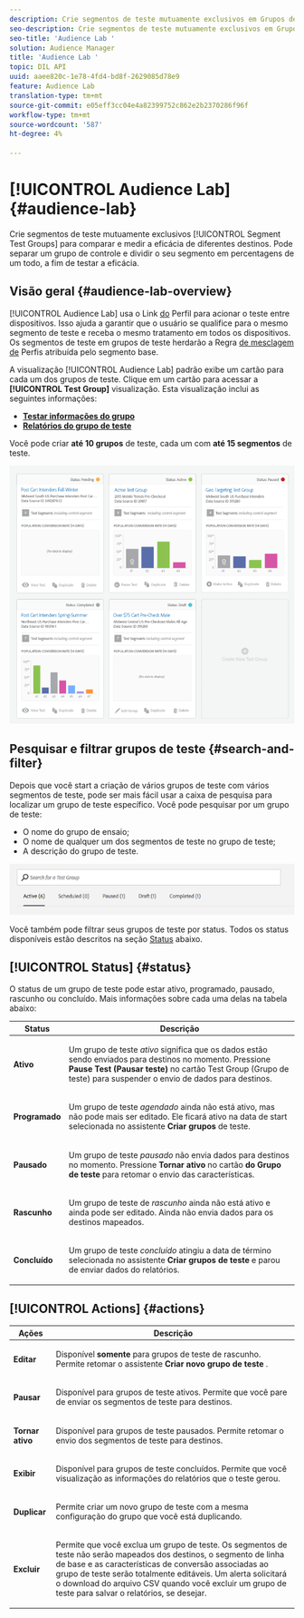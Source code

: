 ```yaml
---
description: Crie segmentos de teste mutuamente exclusivos em Grupos de teste de segmento para comparar e medir a eficácia de destinos diferentes. Pode separar um grupo de controle e dividir o seu segmento em percentagens de um todo, a fim de testar a eficácia.
seo-description: Crie segmentos de teste mutuamente exclusivos em Grupos de teste de segmento para comparar e medir a eficácia de destinos diferentes. Pode separar um grupo de controle e dividir o seu segmento em percentagens de um todo, a fim de testar a eficácia.
seo-title: 'Audience Lab '
solution: Audience Manager
title: 'Audience Lab '
topic: DIL API
uuid: aaee820c-1e78-4fd4-bd8f-2629085d78e9
feature: Audience Lab
translation-type: tm+mt
source-git-commit: e05eff3cc04e4a82399752c862e2b2370286f96f
workflow-type: tm+mt
source-wordcount: '587'
ht-degree: 4%

---
```



# [!UICONTROL Audience Lab] {#audience-lab}

Crie segmentos de teste mutuamente exclusivos [!UICONTROL Segment Test Groups] para comparar e medir a eficácia de diferentes destinos. Pode separar um grupo de controle e dividir o seu segmento em percentagens de um todo, a fim de testar a eficácia.

## Visão geral {#audience-lab-overview}

[!UICONTROL Audience Lab] usa o Link [do](../../features/profile-merge-rules/merge-rules-overview.md) Perfil para acionar o teste entre dispositivos. Isso ajuda a garantir que o usuário se qualifice para o mesmo segmento de teste e receba o mesmo tratamento em todos os dispositivos. Os segmentos de teste em grupos de teste herdarão a Regra [de mesclagem de](../../features/profile-merge-rules/merge-rules-dashboard.md) Perfis atribuída pelo segmento base.

A visualização [!UICONTROL Audience Lab] padrão exibe um cartão para cada um dos grupos de teste. Clique em um cartão para acessar a **[!UICONTROL Test Group]** visualização. Esta visualização inclui as seguintes informações:

* **[Testar informações do grupo](../../features/audience-lab/audience-lab-information-view.md)**
* **[Relatórios do grupo de teste](../../features/audience-lab/audience-lab-reporting-view.md)**

Você pode criar **até 10 grupos** de teste, cada um com **até 15 segmentos** de teste.

![](assets/test-groups-view.PNG)

## Pesquisar e filtrar grupos de teste {#search-and-filter}

Depois que você start a criação de vários grupos de teste com vários segmentos de teste, pode ser mais fácil usar a caixa de pesquisa para localizar um grupo de teste específico. Você pode pesquisar por um grupo de teste:

* O nome do grupo de ensaio;
* O nome de qualquer um dos segmentos de teste no grupo de teste;
* A descrição do grupo de teste.

![](assets/search_and_filter_audience_lab.png)

Você também pode filtrar seus grupos de teste por status. Todos os status disponíveis estão descritos na seção [Status](../../features/audience-lab/audience-lab.md#status) abaixo.

## [!UICONTROL Status] {#status}

O status de um grupo de teste pode estar ativo, programado, pausado, rascunho ou concluído. Mais informações sobre cada uma delas na tabela abaixo:

<table id="table_7A0388BA02E045AC971C06A22DAC2C63"> 
 <thead> 
  <tr> 
   <th colname="col1" class="entry"> Status </th> 
   <th colname="col2" class="entry"> Descrição </th> 
  </tr> 
 </thead>
 <tbody> 
  <tr> 
   <td colname="col1"> <p> <b><span class="uicontrol"> Ativo </span></b> </p> </td> 
   <td colname="col2"> <p>Um grupo de teste <i>ativo</i> significa que os dados estão sendo enviados para destinos no momento. Pressione <b><span class="uicontrol"> Pause Test (Pausar teste) </span></b> no cartão <b><span class="uicontrol"> </span></b> Test Group (Grupo de teste) para suspender o envio de dados para destinos. </p> </td> 
  </tr> 
  <tr> 
   <td colname="col1"> <p> <b><span class="uicontrol"> Programado </span></b> </p> </td> 
   <td colname="col2"> <p>Um grupo de teste <i>agendado</i> ainda não está ativo, mas não pode mais ser editado. Ele ficará ativo na data de start selecionada no assistente <b>Criar grupos</b> de teste. </p> </td> 
  </tr> 
  <tr> 
   <td colname="col1"> <p> <b><span class="uicontrol"> Pausado </span></b> </p> </td> 
   <td colname="col2"> <p>Um grupo de teste <i>pausado</i> não envia dados para destinos no momento. Pressione <b><span class="uicontrol"> Tornar ativo </span></b> no cartão <b><span class="uicontrol"> do Grupo de teste </span></b> para retomar o envio das características. </p> </td> 
  </tr> 
  <tr> 
   <td colname="col1"> <p> <b><span class="uicontrol"> Rascunho </span></b> </p> </td> 
   <td colname="col2"> <p>Um grupo de teste de <i>rascunho</i> ainda não está ativo e ainda pode ser editado. Ainda não envia dados para os destinos mapeados. </p> </td> 
  </tr> 
  <tr> 
   <td colname="col1"> <p> <b><span class="uicontrol"> Concluído </span></b> </p> </td> 
   <td colname="col2"> <p>Um grupo de teste <i>concluído</i> atingiu a data de término selecionada no assistente <b><span class="uicontrol"> Criar grupos de teste </span></b> e parou de enviar dados do relatórios. </p> </td>
  </tr>
 </tbody>
</table>

## [!UICONTROL Actions] {#actions}

<table id="table_481A411E2D2F4FE891595D00E775CF60"> 
 <thead> 
  <tr> 
   <th colname="col1" class="entry"> Ações </th> 
   <th colname="col2" class="entry"> Descrição </th>
  </tr>
 </thead>
 <tbody> 
  <tr> 
   <td colname="col1"> <p> <b><span class="uicontrol"> Editar </span></b> </p> </td>
   <td colname="col2"> <p>Disponível <b>somente</b> para grupos de teste de rascunho. Permite retomar o assistente <b><span class="uicontrol"> Criar novo grupo de teste </span></b> . </p> </td>
  </tr>
  <tr> 
   <td colname="col1"> <p> <b><span class="uicontrol"> Pausar </span></b> </p> </td>
   <td colname="col2"> <p>Disponível para grupos de teste ativos. Permite que você pare de enviar os segmentos de teste para destinos. </p> </td>
  </tr>
  <tr> 
   <td colname="col1"> <p> <b><span class="uicontrol"> Tornar ativo </span></b> </p> </td>
   <td colname="col2"> <p>Disponível para grupos de teste pausados. Permite retomar o envio dos segmentos de teste para destinos. </p> </td>
  </tr>
  <tr> 
   <td colname="col1"> <p> <b><span class="uicontrol"> Exibir </span></b> </p> </td>
   <td colname="col2"> <p>Disponível para grupos de teste concluídos. Permite que você visualização as informações do relatórios que o teste gerou. </p> </td>
  </tr>
  <tr> 
   <td colname="col1"> <p> <b><span class="uicontrol"> Duplicar </span></b> </p> </td>
   <td colname="col2"> <p>Permite criar um novo grupo de teste com a mesma configuração do grupo que você está duplicando. </p> </td>
  </tr>
  <tr> 
   <td colname="col1"> <p> <b><span class="uicontrol"> Excluir </span></b> </p> </td>
   <td colname="col2"> <p>Permite que você exclua um grupo de teste. Os segmentos de teste não serão mapeados dos destinos, o segmento de linha de base e as características de conversão associadas ao grupo de teste serão totalmente editáveis. Um alerta solicitará o download do arquivo CSV quando você excluir um grupo de teste para salvar o relatórios, se desejar. </p> </td>
  </tr>
 </tbody>
</table>